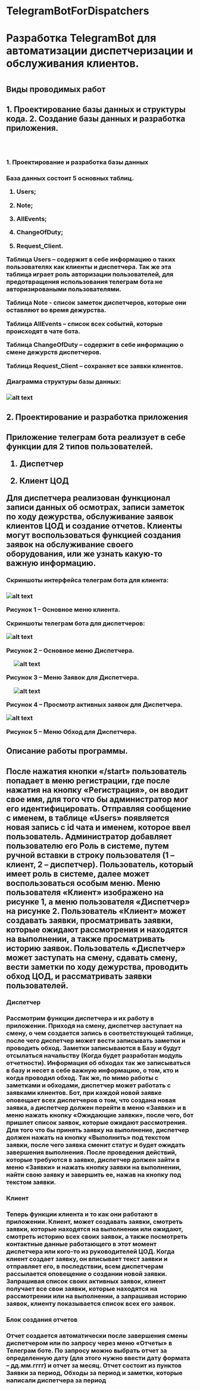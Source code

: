 # TelegramBotForDispatchers

<h1>Разработка TelegramBot для автоматизации диспетчеризации и обслуживания клиентов.<h1>

<H2>Виды проводимых работ<H2>
1.	Проектирование базы данных и структуры кода.
2.	Создание базы данных и разработка приложения.


 
<H3>1.	Проектирование и разработка базы данных<H3>
База данных состоит 5 основных таблиц.

1.	Users;

2.	Note;

3.	AllEvents;

4.	ChangeOfDuty;

5.	Request_Client.

Таблица Users – содержит в себе информацию о таких пользователях как клиенты и диспетчера. Так же эта таблица играет роль авторизации пользователей, для предотвращения использования телеграм бота не авторизироваными пользователями.

Таблица Note - список заметок диспетчеров, которые они оставляют во время дежурства.

Таблица AllEvents – список всех событий, которые происходят в чате бота.

Таблица ChangeOfDuty – содержит в себе информацию о смене дежурств диспетчеров. 

Таблица Request_Client – сохраняет все заявки клиентов.


<H3>Диаграмма структуры базы данных:  <H3>

![alt text](img/BD.png "BD.png")


<H2>2.	Проектирование и разработка приложения<H2>

Приложение телеграм бота реализует в себе функции для 2 типов пользователей. 

1.	Диспетчер

2.	Клиент ЦОД

Для диспетчера реализован функционал записи данных об осмотрах, записи заметок по ходу дежурства, обслуживание заявок клиентов ЦОД и создание отчетов.
Клиенты могут воспользоваться функцией создания заявок на обслуживание своего оборудования, или же узнать какую-то важную информацию.

<H3>Скриншоты интерфейса телеграм бота для клиента:  <H3>


![alt text](img/START.jpg "START.jpg")
         
Рисунок 1 – Основное меню клиента.


Скриншоты телеграм бота для диспетчеров:  

![alt text](img/MENUDISP.jpg "MENUDISP.jpg")

Рисунок 2 – Основное меню Диспетчера.

 
![alt text](img/ZAYVKIDISP.jpg "ZAYVKIDISP.jpg")
 
Рисунок 3 – Меню Заявок для Диспетчера.

 
![alt text](img/ACTIVZAYVKI.jpg "ACTIVZAYVKI.jpg")

Рисунок 4 – Просмотр активных заявок для Диспетчера.


![alt text](img/DISPOBHOD.jpg "DISPOBHOD.jpg")

Рисунок 5 – Меню Обход для Диспетчера.


<H2>Описание работы программы.<H2>

После нажатия кнопки «/start» пользователь попадает в меню регистрации, где после нажатия на кнопку «Регистрация», он вводит свое имя, для того что бы администратор мог его идентифицировать.
Отправляя сообщение с именем, в таблице «Users» появляется новая запись с id чата и именем, которое ввел пользователь. Администратор добавляет пользователю его Роль в системе, путем ручной вставки в строку пользователя (1 – клиент, 2 – диспетчер).
	Пользователь, который имеет роль в системе, далее может воспользоваться особым меню. Меню пользователя «Клиент» изображено на рисунке 1, а меню пользователя «Диспетчер» на рисунке 2.
Пользователь «Клиент» может создавать заявки, просматривать заявки, которые ожидают рассмотрения и находятся на выполнении, а также просматривать историю заявок. 
Пользователь «Диспетчер» может заступать на смену, сдавать смену, вести заметки по ходу дежурства, проводить обход ЦОД, и рассматривать заявки пользователей.

<H3>Диспетчер<H3>

Рассмотрим функции диспетчера и их работу в приложении. Приходя на смену, диспетчер заступает на смену, о чем создается запись в соответствующей таблице, после чего диспетчер может вести записывать заметки и проводить обход. Заметки записываются в Базу и будут отсылаться начальству (Когда будет разработан модуль отчетности). Информация об обходах так же записываться в базу и несет в себе важную информацию, о том, кто и когда проводил обход. 
Так же, по мимо работы с заметками и обходами, диспетчер может работать с заявками клиентов. Бот, при каждой новой заявке оповещает всех диспетчеров о том, что создана новая заявка, а диспетчер должен перейти в меню «Заявки» и в меню нажать кнопку «Ожидающие заявки», после чего, бот пришлет список заявок, которые ожидают рассмотрения. Для того что бы принять заявку на выполнение, диспетчер должен нажать на кнопку «Выполнить» под текстом заявки, после чего заявка сменит статус и будет ожидать завершения выполнения. После проведения действий, которые требуются в заявке, диспетчер должен зайти в меню «Заявки» и нажать кнопку заявки на выполнении, найти свою заявку и завершить ее, нажав на кнопку под текстом заявки.

<H3>Клиент<H3>

Теперь функции клиента и то как они работают в приложении. Клиент, может создавать заявки, смотреть заявки, которые находятся на выполнении или ожидают, смотреть историю всех своих заявок, а также посмотреть контактные данные работающего в этот момент диспетчера или кого-то из руководителей ЦОД. 
Когда клиент создает заявку, он вписывает текст заявки и отправляет его, в последствии, всем диспетчерам рассылается оповещение о создании новой заявки. Запрашивая список своих активных заявок, клиент получает все свои заявки, которые находятся на рассмотрении или на выполнении, а запрашивая историю заявок, клиенту показывается список всех его заявок.
 
<H3>Блок создания отчетов<H3>

Отчет создается автоматически после завершения смены диспетчером или по запросу через меню «Отчеты» в Телеграм боте. По запросу можно выбрать отчет за определенную дату (для этого нужно ввести дату формата – дд.мм.гггг) и отчет за месяц. Отчет состоит из пунктов Заявки за период, Обходы за период и заметки, которые написали диспетчера за период
